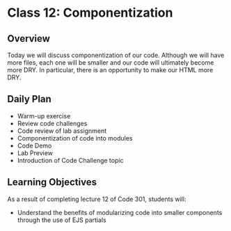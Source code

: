 # Class 12: Componentization

## Overview

Today we will discuss componentization of our code. Although we will have more files, each one will be smaller and our code will ultimately become more DRY. In particular, there is an opportunity to make our HTML more DRY.

## Daily Plan

- Warm-up exercise
- Review code challenges
- Code review of lab assignment
- Componentization of code into modules
- Code Demo
- Lab Preview
- Introduction of Code Challenge topic

## Learning Objectives

As a result of completing lecture 12 of Code 301, students will:
- Understand the benefits of modularizing code into smaller components through the use of EJS partials
